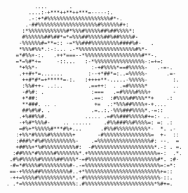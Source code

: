 <div align="center">
<pre><code>
                ....       .                                    
              ....:-+***++**++***=-----:.                       
              .-:+*#%%%%%%%%%%%%%%%%%%%%#*-.                    
             .-##%%%%%%%%%%%%%%%%%%%#%%%%%%#+:                  
            :*%%%%%%%%%%%%#*%%%#%%%%%##%##%%%%*:                
            #%%%%%%##%##*=*=%%%##%%%%%##%##%%%%#-               
           -%%%%%%#=**=:: -=*%%###%%%%%%%%%####%#-   .          
           *%%%#%%*.:-:... .-*%%%%%%%%%%%%%%%%%%#%*-            
          =*#%%+-:.   .++*===--*%%%%%%%%%%%%%%%%%%#**-.         
          =*=%#*+=     -::...   :-*%%%%%%%%%%%%%%%%-:=+=:       
           *+%%*-                 :-+#%%%%*==#%%%%%-   .-=-.    
           .++#+*=.......        :--+*##*=:..=%%%%%-      .=-   
            ++#*#*=+*****=-:.   :++++**-.....-%%%%%-        :.  
            :%%#++- ..:..        .==++:  . .=#%%%%%*        ..  
            -#%#: .               :===   .=#%%%%#%%%+       -   
            +*##:                 .==:  :#%%%%##%%%**+    .:    
            **###. .. .            +=  .:*%%%##%%%%+-+....      
            ##%#%#. .             .=..:.-%%%###%%%%*.-=::       
           .+%##%%#.            ..... .=#%%###%%%%%#+=:- ..     
           -+%#*%%%#-    .. ......    .#%%###%%#%%%%=: =: .:    
           =#%+*%%%%%#***#%+...      .#%%#%%%%%%%%%%*-  *. .-   
          :+%%*#%%%%#%%%%%%%+       -#%%%%%%%%%%%%%%%=  +-  ::  
          :###%*#%#%%%%%%%%%%-    .=%%%%%%%%%%%%%%%%%#: --.  =  
          +##%%+*%#%%%%%%%%%%#:  -#%%%%%%%%%%%%%%%%%%%*.-: . =. 
         :##%%%*#%%%%%#%%%%%%%*.+%%%%%%%%%%%%%%%%%%%%%%=-:  .*. 
        .#%#%%%%%#%%%%%##%%%%*-=#%%%%%%%%%%%%%%%%%%%%%%#*. :#-  
        -#=*#%%%%#%%%%%%%%%#-.-=%%%%%%%%%%%%%%%%%%%%%%%%=:=*:   
        ==-+%%%%##%%%%%%%%%#..+*%%%%%%%%%%%%%%%%%%%%%%%%+=::    
        -++=%%%%#%%%%%%%%%%%*.-#%%%%%%%%%%%%%%%%%%%%%%%%-::.    
       . .*=%%%%%%%%%%%%%%%%%:.#%%%%%%%%%%%%%%%%%%%%%%*%#+=.    
</code></pre>
</div>
